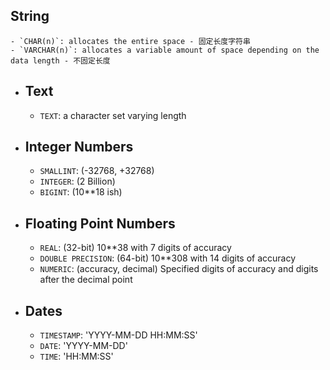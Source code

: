 ## String
	- `CHAR(n)`: allocates the entire space - 固定长度字符串
	- `VARCHAR(n)`: allocates a variable amount of space depending on the data length - 不固定长度
- ## Text
	- `TEXT`: a character set varying length
- ## Integer Numbers
	- `SMALLINT`: (-32768, +32768)
	- `INTEGER`: (2 Billion)
	- `BIGINT`: (10**18 ish)
- ## Floating Point Numbers
	- `REAL`: (32-bit) 10**38 with 7 digits of accuracy
	- `DOUBLE PRECISION`: (64-bit) 10**308 with 14 digits of accuracy
	- `NUMERIC`: (accuracy, decimal) Specified digits of accuracy and digits after the decimal point
- ## Dates
	- `TIMESTAMP`: 'YYYY-MM-DD HH:MM:SS'
	- `DATE`: 'YYYY-MM-DD'
	- `TIME`: 'HH:MM:SS'
